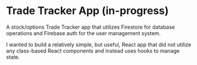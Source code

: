 # Trade Tracker App (in-progress)

A stock/options Trade Tracker app that utilizes Firestore for database operations and Firebase auth for the user management system.

I wanted to build a relatively simple, but useful, React app that did not utilize any class-based React components and instead uses hooks to manage state.
